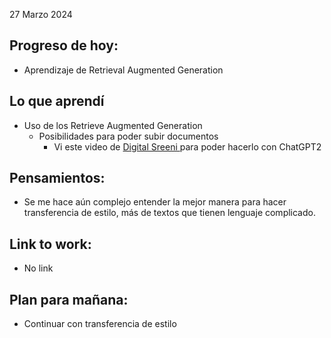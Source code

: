 27 Marzo 2024

## Progreso de hoy:
- Aprendizaje de Retrieval Augmented Generation 
## Lo que aprendí 
- Uso de los Retrieve Augmented Generation
	- Posibilidades para poder subir documentos 
		- Vi este video de [Digital Sreeni ](https://www.youtube.com/watch?v=nsdCRVuprDY&pp=ygUbdGV4dCBzdHlsZSB0cmFuc2ZlciBjaGF0Z3B0) para poder hacerlo con ChatGPT2 
## **Pensamientos**:
- Se me hace aún complejo entender la mejor manera para hacer transferencia de estilo, más de textos que tienen lenguaje complicado.
## Link to work: 
- No link 
## Plan para mañana: 
- Continuar con transferencia de estilo 
